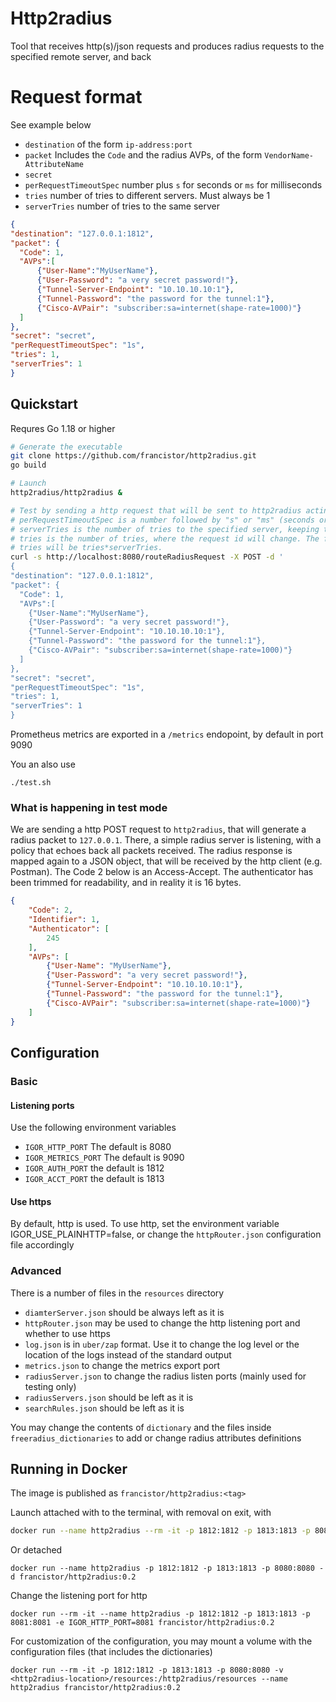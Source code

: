 # Http2radius

Tool that receives http(s)/json requests and produces radius requests to the specified remote server, and back

# Request format

See example below

* `destination` of the form `ip-address:port`
* `packet` Includes the `Code` and the radius AVPs, of the form `VendorName-AttributeName`
* `secret`
* `perRequestTimeoutSpec` number plus `s` for seconds or `ms` for milliseconds
* `tries` number of tries to different servers. Must always be 1
* `serverTries` number of tries to the same server

```json
{
"destination": "127.0.0.1:1812",
"packet": {
  "Code": 1,
  "AVPs":[
      {"User-Name":"MyUserName"},
      {"User-Password": "a very secret password!"},
      {"Tunnel-Server-Endpoint": "10.10.10.10:1"},
      {"Tunnel-Password": "the password for the tunnel:1"},
      {"Cisco-AVPair": "subscriber:sa=internet(shape-rate=1000)"}
  ]
},
"secret": "secret",
"perRequestTimeoutSpec": "1s",
"tries": 1,
"serverTries": 1
}
```

## Quickstart

Requres Go 1.18 or higher

```bash
# Generate the executable
git clone https://github.com/francistor/http2radius.git
go build

# Launch
http2radius/http2radius &

# Test by sending a http request that will be sent to http2radius acting as an "echo" server
# perRequestTimeoutSpec is a number followed by "s" or "ms" (seconds or milliseconds)
# serverTries is the number of tries to the specified server, keeping the request id
# tries is the number of tries, where the request id will change. The full number of
# tries will be tries*serverTries.
curl -s http://localhost:8080/routeRadiusRequest -X POST -d '
{
"destination": "127.0.0.1:1812",
"packet": {
  "Code": 1,
  "AVPs":[
    {"User-Name":"MyUserName"},
    {"User-Password": "a very secret password!"},
    {"Tunnel-Server-Endpoint": "10.10.10.10:1"},
    {"Tunnel-Password": "the password for the tunnel:1"},
    {"Cisco-AVPair": "subscriber:sa=internet(shape-rate=1000)"}
  ]
},
"secret": "secret",
"perRequestTimeoutSpec": "1s",
"tries": 1,
"serverTries": 1
}

```

Prometheus metrics are exported in a `/metrics` endopoint, by default in port 9090

You an also use
```
./test.sh
```

### What is happening in test mode

We are sending a http POST request to `http2radius`, that will generate a radius packet to `127.0.0.1`. There, a simple radius server
is listening, with a policy that echoes back all packets received. The radius response is mapped again to a JSON object,
that will be received by the http client (e.g. Postman). The Code 2 below is an Access-Accept. The authenticator has been trimmed
for readability, and in reality it is 16 bytes.

```json
{
    "Code": 2,
    "Identifier": 1,
    "Authenticator": [
        245
    ],
    "AVPs": [
        {"User-Name": "MyUserName"},
        {"User-Password": "a very secret password!"},
        {"Tunnel-Server-Endpoint": "10.10.10.10:1"},
        {"Tunnel-Password": "the password for the tunnel:1"},
        {"Cisco-AVPair": "subscriber:sa=internet(shape-rate=1000)"}
    ]
}
```

## Configuration

### Basic

#### Listening ports

Use the following environment variables
* `IGOR_HTTP_PORT` The default is 8080
* `IGOR_METRICS_PORT` The default is 9090
* `IGOR_AUTH_PORT` the default is 1812
* `IGOR_ACCT_PORT` the default is 1813

#### Use https
By default, http is used. To use http, set the environment variable IGOR_USE_PLAINHTTP=false, or change the `httpRouter.json` configuration
file accordingly

### Advanced

There is a number of files in the `resources` directory

* `diamterServer.json` should be always left as it is
* `httpRouter.json` may be used to change the http listening port and whether to use https
* `log.json` is in `uber/zap` format. Use it to change the log level or the location of the logs instead of the standard output
* `metrics.json` to change the metrics export port
* `radiusServer.json` to change the radius listen ports (mainly used for testing only)
* `radiusServers.json` should be left as it is
* `searchRules.json` should be left as it is

You may change the contents of `dictionary` and the files inside `freeradius_dictionaries` to add or change radius attributes definitions

## Running in Docker

The image is published as `francistor/http2radius:<tag>`

Launch attached with to the terminal, with removal on exit, with

```bash
docker run --name http2radius --rm -it -p 1812:1812 -p 1813:1813 -p 8080:8080 francistor/http2radius:0.2
``` 

Or detached

```
docker run --name http2radius -p 1812:1812 -p 1813:1813 -p 8080:8080 -d francistor/http2radius:0.2
```

Change the listening port for http

```
docker run --rm -it --name http2radius -p 1812:1812 -p 1813:1813 -p 8081:8081 -e IGOR_HTTP_PORT=8081 francistor/http2radius:0.2
```

For customization of the configuration, you may mount a volume with the configuration files (that includes the dictionaries)

```
docker run --rm -it -p 1812:1812 -p 1813:1813 -p 8080:8080 -v <http2radius-location>/resources:/http2radius/resources --name http2radius francistor/http2radius:0.2
```






